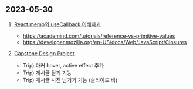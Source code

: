 ## 2023-05-30

1. [React.memo와 useCallback 이해하기](https://www.notion.so/bangdori/React-memo-useCallback-79312f98b37a4149a5c866faaf87c18a)
   - https://academind.com/tutorials/reference-vs-primitive-values
   - https://developer.mozilla.org/en-US/docs/Web/JavaScript/Closures

2. [Capstone Design Project](https://github.com/BangDori/RooTrip-Front)
   - Trip) 마커 hover, active effect 추가
   - Trip) 게시글 닫기 기능
   - Trip) 게시글 사진 넘기기 기능 (슬라이드 바)
